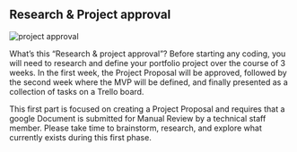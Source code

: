 ## Research & Project approval

![project approval](https://s3.amazonaws.com/alx-intranet.hbtn.io/uploads/medias/2019/9/be601df25eea91eaaf0d.gif?X-Amz-Algorithm=AWS4-HMAC-SHA256&X-Amz-Credential=AKIARDDGGGOUSBVO6H7D%2F20231103%2Fus-east-1%2Fs3%2Faws4_request&X-Amz-Date=20231103T025337Z&X-Amz-Expires=86400&X-Amz-SignedHeaders=host&X-Amz-Signature=9aae1707e3ef6b6391f960a8b150d71bdd371fc2a5f9ead69dddca554ed697b0)

What’s this “Research & project approval”?
Before starting any coding, you will need to research and define your portfolio project over the course of 3 weeks. In the first week, the Project Proposal will be approved, followed by the second week where the MVP will be defined, and finally presented as a collection of tasks on a Trello board.

This first part is focused on creating a Project Proposal and requires that a google Document is submitted for Manual Review by a technical staff member. Please take time to brainstorm, research, and explore what currently exists during this first phase.

